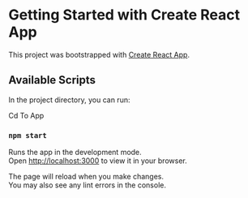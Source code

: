 # Getting Started with Create React App

This project was bootstrapped with [Create React App](https://github.com/facebook/create-react-app).

## Available Scripts

In the project directory, you can run:

Cd To App

### `npm start`

Runs the app in the development mode.\
Open [http://localhost:3000](http://localhost:3000) to view it in your browser.

The page will reload when you make changes.\
You may also see any lint errors in the console.




